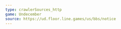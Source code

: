 ```yaml
---
type: crawlerSources_http
game: Undecember
source: https://ud.floor.line.games/us/bbs/notice
---
```

